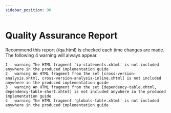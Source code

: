 ```yaml
---
sidebar_position: 90
---
```


# Quality Assurance Report

Recommend this report (/qa.html) is checked each time changes are made. The following 4 warning will always appear.

```
1	warning	The HTML fragment 'ip-statements.xhtml' is not included anywhere in the produced implementation guide
2	warning	An HTML fragment from the set [cross-version-analysis.xhtml, cross-version-analysis-inline.xhtml] is not included anywhere in the produced implementation guide
3	warning	An HTML fragment from the set [dependency-table.xhtml, dependency-table-short.xhtml] is not included anywhere in the produced implementation guide
4	warning	The HTML fragment 'globals-table.xhtml' is not included anywhere in the produced implementation guide
```